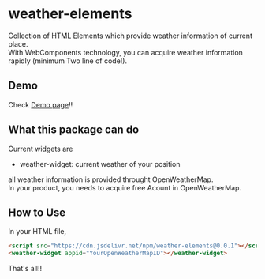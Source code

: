 # weather-elements

Collection of HTML Elements which provide weather information of current place.  
With WebComponents technology, you can acquire weather information rapidly (minimum Two line of code!).

## Demo

Check [Demo page][pages]!!

[pages]: https://test.com

## What this package can do

Current widgets are

- weather-widget: current weather of your position

all weather information is provided throught OpenWeatherMap.  
In your product, you needs to acquire free Acount in OpenWeatherMap.

## How to Use

In your HTML file,

```html
<script src="https://cdn.jsdelivr.net/npm/weather-elements@0.0.1"></script>
<weather-widget appid="YourOpenWeatherMapID"></weather-widget>
```

That's all!!
